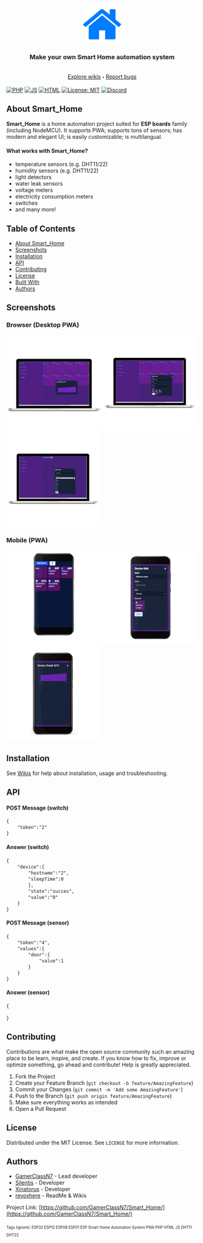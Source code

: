 <!--
*** Smart_Home by JonatanRek
*** README by revox, 2019
-->

<!-- LOGO -->
<br />
<p align="center">
  <a href="https://github.com/GamerClassN7/Smart_Home">
    <img src="./app/templates/images/icon-192x192.png" height="100" width="100">
  </a>
  <h3 align="center">Make your own Smart Home automation system</h3>
  <p align="center">
    <br>
    <a href="https://github.com/GamerClassN7/Smart_Home">Explore wikis</a>
    <sub><sup>•</sub></sup>
    <a href="https://github.com/GamerClassN7/Smart_Home">Report bugs</a>
    <br>
  </p>
</p>


[![PHP](https://img.shields.io/badge/PHP-brightgreen.svg)](https://github.com/GamerClassN7/Smart_Home/search?l=php)
[![JS](https://img.shields.io/badge/JS-red.svg)](https://github.com/GamerClassN7/Smart_Home/search?l=js)
[![HTML](https://img.shields.io/badge/HTML-blue.svg)](https://github.com/GamerClassN7/Smart_Home/search?l=html)
[![License: MIT](https://img.shields.io/badge/License-MIT-yellow.svg)](https://opensource.org/licenses/MIT)
[![Discord](https://img.shields.io/discord/604697675430101003.svg?color=Blue&label=Discord&logo=Discord)](https://discord.gg/XJpT3UQ)

<!-- ABOUT THE PROJECT -->
## About Smart_Home

**Smart_Home** is a home automation project suited for **ESP boards** family (including NodeMCU). It supports PWA; supports tons of sensors; has modern and elegant UI; is easily customizable; is multilangual.

#### What works with Smart_Home?
* temperature sensors (e.g. DHT11/22)
* humidity sensors (e.g. DHT11/22)
* light detectors
* water leak sensors
* voltage meters
* electricity consumption meters
* switches
* and many more!

<!-- TABLE OF CONTENTS -->
## Table of Contents

* [About Smart_Home](#about-smart_home)
* [Screenshots](#screenshots)
* [Installation](#instalation)
* [API](#api)
* [Contributing](#contributing)
* [License](#license)
* [Built With](#built-with)
* [Authors](#authors)

<!-- SCREENSHOTS -->
## Screenshots
### Browser (Desktop PWA)

<img src="./_README_IMG/desktop1.png" height="250" width="250"> <img src="./_README_IMG/desktop2.png" height="250" width="250"> <img src="./_README_IMG/desktop3.png" height="250" width="250">

### Mobile (PWA)

<img src="./_README_IMG/mobile1.png" height="250" width="250"> <img src="./_README_IMG/mobile2.png" height="250" width="250"> <img src="./_README_IMG/mobile3.png" height="250" width="250">

<!-- INSTALLATION -->
## Installation
See [Wikis](https://github.com/GamerClassN7/Smart_Home/wiki) for help about installation, usage and troubleshooting.

<!-- API -->
## API
#### POST Message (switch)
```
{
	"token":"2"
}
```

#### Answer (switch)
```
{
	"device":{
		"hostname":"2",
		"sleepTime":0
		},
		"state":"succes",
		"value":"0"
	}
}
```

#### POST Message (sensor)
```
{
	"token":"4",
	"values":{
		"door":{
			"value":1
		}
	}
}
```

#### Answer (sensor)
```
{

}
```

<!-- CONTRIBUTING -->
## Contributing

Contributions are what make the open source community such an amazing place to be learn, inspire, and create.
If you know how to fix, improve or optimze something, go ahead and contribute! Help is greatly appreciated.

1. Fork the Project
2. Create your Feature Branch (`git checkout -b feature/AmazingFeature`)
3. Commit your Changes (`git commit -m 'Add some AmazingFeature'`)
4. Push to the Branch (`git push origin feature/AmazingFeature`)
5. Make sure everything works as intended
6. Open a Pull Request

<!-- LICENSE -->
## License

Distributed under the MIT License. See `LICENSE` for more information.

<!-- AUTHORS -->
## Authors
* [GamerClassN7](https://github.com/GamerClassN7) - Lead developer
* [Silentis](https://github.com/Silentis) - Developer
* [Xinatorus](https://github.com/Xinatorus) - Developer
* [revoxhere](https://github.com/revoxhere/) - ReadMe & Wikis

Project Link: [https://github.com/GamerClassN7/Smart_Home/](https://github.com/GamerClassN7/Smart_Home/) <br> <br>
<sup><sub>Tags (ignore): ESP32 ESP12 ESP08 ESP01 ESP Smart Home Automation System PWA PHP HTML JS DHT11 DHT22
